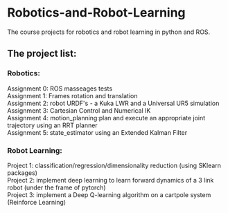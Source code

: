 # Robotics-and-Robot-Learning
The course projects for robotics and robot learning in python and ROS.

## The project list:<br>

### Robotics:<br>

  Assignment 0: ROS masseages tests<br>
  Assignment 1: Frames rotation and translation<br>
  Assignment 2: robot URDF's - a Kuka LWR and a Universal UR5 simulation<br>
  Assignment 3: Cartesian Control and Numerical IK<br>
  Assignment 4: motion_planning:plan and execute an appropriate joint trajectory using an RRT planner<br>
  Assignment 5: state_estimator using an Extended Kalman Filter<br>
  
### Robot Learning:<br>

  Project 1: classification/regression/dimensionality reduction (using SKlearn packages) <br>
  Project 2: implement deep learning to learn forward dynamics of a 3 link robot (under the frame of pytorch) <br>
  Project 3: implement a Deep Q-learning algorithm on a cartpole system (Reinforce Learning) <br>
